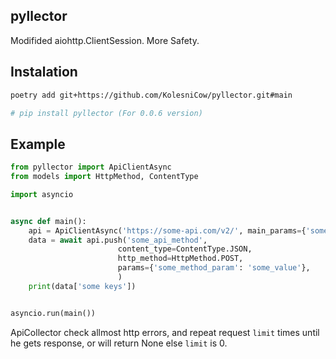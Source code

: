 ## pyllector
Modifided aiohttp.ClientSession. More Safety.

## Instalation

```Bash
poetry add git+https://github.com/KolesniCow/pyllector.git#main

# pip install pyllector (For 0.0.6 version)
```

## Example

```Python
from pyllector import ApiClientAsync
from models import HttpMethod, ContentType

import asyncio


async def main():
    api = ApiClientAsync('https://some-api.com/v2/', main_params={'some_api_key': 'some...'})
    data = await api.push('some_api_method',
                        content_type=ContentType.JSON,
                        http_method=HttpMethod.POST,
                        params={'some_method_param': 'some_value'},
                        )
    print(data['some keys'])


asyncio.run(main())

```

ApiCollector check allmost http errors,
 and repeat request `limit` times until he gets response,
 or will return None else `limit` is 0.
